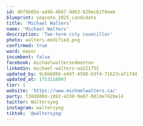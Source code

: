 ```yaml
---
id: dbf9b05e-ad46-4667-9d63-929ec61f8eeb
blueprint: yegvote_2025_candidate
title: 'Michael Walters'
name: 'Michael Walters'
description: 'Two-term city councillor'
photo: walters-modified.png
confirmed: true
ward: mayor
incumbent: false
facebook: michaelwaltersedmonton
linkedin: michael-walters-aa221752
updated_by: 9c6b6866-e047-4568-b3f4-71623caf17dd
updated_at: 1753116947
tier: 1
website: 'https://www.michaelwalters.ca/'
party: f38d080d-1092-4330-9e67-881de742be14
twitter: Waltersyeg
instagram: waltersyeg
tiktok: '@waltersyeg'
---
```

